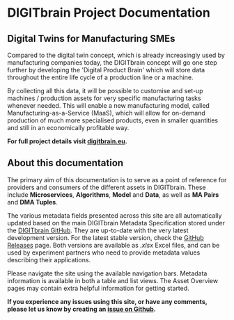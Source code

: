 # DIGITbrain Project Documentation

## Digital Twins for Manufacturing SMEs

Compared to the digital twin concept, which is already increasingly used by
manufacturing companies today, the DIGITbrain concept will go one step further
by developing the 'Digital Product Brain' which will store data throughout the
entire life cycle of a production line or a machine.

By collecting all this data, it will be possible to customise and set-up machines
/ production assets for very specific manufacturing tasks whenever needed. This will
enable a new manufacturing model, called Manufacturing-as-a-Service (MaaS), which will
allow for on-demand production of much more specialised products, even in smaller
quantities and still in an economically profitable way.

**For full project details visit [digitbrain.eu](https://digitbrain.eu/).**

## About this documentation

The primary aim of this documentation is to serve as a point of reference for
providers and consumers of the different assets in DIGITbrain. These include
**Microservices**, **Algorithms**, **Model** and **Data**, as well as
**MA Pairs** and **DMA Tuples**.

The various metadata fields presented across this site are all automatically
updated based on the main DIGITbrain Metadata Specification stored under the
[DIGITbrain GitHub](https://github.com/DIGITbrain/digitbrain.github.io). They
are up-to-date with the very latest development version. For the latest stable
version, check the [GitHub Releases](https://github.com/DIGITbrain/digitbrain.github.io/releases)
page. Both versions are available as *.xlsx* Excel files, and can be used by
experiment partners who need to provide metadata values describing their applications.

Please navigate the site using the available navigation bars. Metadata information
is available in both a table and list views. The Asset Overview pages may contain
extra helpful information for getting started.

**If you experience any issues using this site, or have any comments, please let us know by creating an [issue on Github](https://github.com/DIGITbrain/digitbrain.github.io/issues/new).**